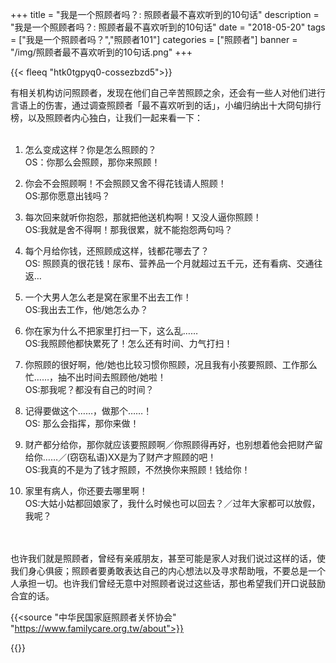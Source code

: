 ﻿+++
title = "我是一个照顾者吗？: 照顾者最不喜欢听到的10句话"
description = "我是一个照顾者吗？: 照顾者最不喜欢听到的10句话"
date = "2018-05-20"
tags = ["我是一个照顾者吗？","照顾者101"]
categories = ["照顾者"]
banner = "/img/照顾者最不喜欢听到的10句话.png"
+++

{{< fleeq "htk0tgpyq0-cossezbzd5">}}

有相关机构访问照顾者，发现在他们自己辛苦照顾之余，还会有一些人对他们进行言语上的伤害，通过调查照顾者「最不喜欢听到的话」，小编归纳出十大冏句排行榜，以及照顾者内心独白，让我们一起来看一下：
<br><br>

1. 怎么变成这样？你是怎么照顾的？<br>
OS：你那么会照顾，那你来照顾！

2. 你会不会照顾啊！不会照顾又舍不得花钱请人照顾！<br>
OS:那你愿意出钱吗？

3. 每次回来就听你抱怨，那就把他送机构啊！又没人逼你照顾！<br>
OS:我就是舍不得啊！那我很累，就不能抱怨两句吗？

4. 每个月给你钱，还照顾成这样，钱都花哪去了？<br>
OS: 照顾真的很花钱！尿布、营养品一个月就超过五千元，还有看病、交通往返…

5. 一个大男人怎么老是窝在家里不出去工作！<br>
OS:我出去工作，他/她怎么办？

6. 你在家为什么不把家里打扫一下，这么乱……<br>
OS:我照顾他都快累死了！怎么还有时间、力气打扫！

7. 你照顾的很好啊，他/她也比较习惯你照顾，况且我有小孩要照顾、工作那么忙……，抽不出时间去照顾他/她啦！<br>
OS:那我呢？都没有自己的时间？

8. 记得要做这个……，做那个……！<br>
OS: 那么会指挥，那你来做！

9. 财产都分给你，那你就应该要照顾啊／你照顾得再好，也别想着他会把财产留给你……／(窃窃私语)XX是为了财产才照顾的吧！<br>
OS:我真的不是为了钱才照顾，不然换你来照顾！钱给你！

10. 家里有病人，你还要去哪里啊！<br>
OS:大姑小姑都回娘家了，我什么时候也可以回去？／过年大家都可以放假，我呢？

<br><br>
也许我们就是照顾者，曾经有亲戚朋友，甚至可能是家人对我们说过这样的话，使我们身心俱疲；照顾者要勇敢表达自己的内心想法以及寻求帮助哦，不要总是一个人承担一切。也许我们曾经无意中对照顾者说过这些话，那也希望我们开口说鼓励合宜的话。

{{<source "中华民国家庭照顾者关怀协会" "https://www.familycare.org.tw/about">}}

{{<qrcode>}}